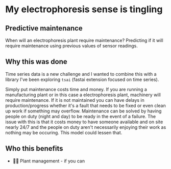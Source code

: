 # My electrophoresis sense is tingling

## Predictive maintenance
When will an electrophoresis plant require maintenance? Predicting if it will require maintenance using previous values of sensor readings.

## Why this was done
Time series data is a new challenge and I wanted to combine this with a library I've been exploring `tsai` (fastai extension focused on time series). 

Simply put maintenance costs time and money. If you are running a manufacturing plant or in this case a electrophoresis plant, machinery will require maintenance. If it is not maintained you can have delays in production/progress whether it's a fault that needs to be fixed or even clean up work if something may overflow. Maintenance can be solved by having people on duty (night and day) to be ready in the event of a failure. The issue with this is that it costs money to have someone available and on site nearly 24/7 and the people on duty aren't necessarily enjoying their work as nothing may be occuring. This model could lessen that.

## Who this benefits
* 👨‍🏭 Plant management - if you can 
